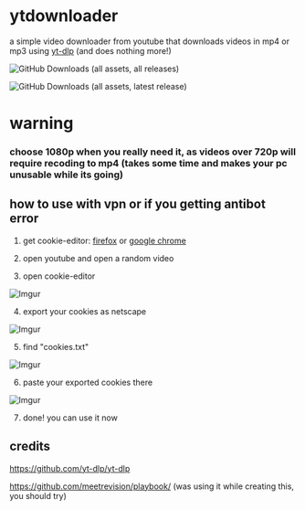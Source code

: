 # ytdownloader
a simple video downloader from youtube that downloads videos in mp4 or mp3 using [yt-dlp](https://github.com/yt-dlp/yt-dlp) (and does nothing more!)

![GitHub Downloads (all assets, all releases)](https://img.shields.io/github/downloads/w1zx1/ytdownloader/total?labelColor=%23282929&color=%231a1a1a)

![GitHub Downloads (all assets, latest release)](https://img.shields.io/github/downloads/w1zx1/ytdownloader/latest/total?labelColor=%23282929&color=%231a1a1a)

# warning
### choose 1080p when you really need it, as videos over 720p will require recoding to mp4 (takes some time and makes your pc unusable while its going)
## how to use with vpn or if you getting antibot error
1. get cookie-editor: [firefox](https://addons.mozilla.org/en-US/firefox/addon/cookie-editor/) or [google chrome](https://chromewebstore.google.com/detail/cookie-editor/hlkenndednhfkekhgcdicdfddnkalmdm?pli=1)

2. open youtube and open a random video

3. open cookie-editor

![Imgur](https://i.imgur.com/N2JeX0S.png)

4. export your cookies as netscape

![Imgur](https://i.imgur.com/2DviUFR.png)

5. find "cookies.txt"

![Imgur](https://i.imgur.com/omv1MRC.png)

6. paste your exported cookies there

![Imgur](https://i.imgur.com/UepHKZa.png)

7. done! you can use it now
## credits
https://github.com/yt-dlp/yt-dlp

https://github.com/meetrevision/playbook/ (was using it while creating this, you should try)
